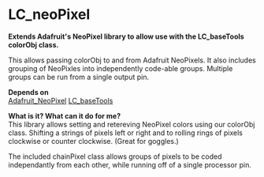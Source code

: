 # LC_neoPixel
**Extends Adafruit's NeoPixel library to allow use with the LC_baseTools colorObj class.**  

This allows passing colorObj to and from Adafruit NeoPixels. It also includes grouping of NeoPixles into independently code-able groups. Multiple groups can be run from a single output pin.

**Depends on**  
[Adafruit_NeoPixel](https://github.com/adafruit/Adafruit_NeoPixel)
[LC_baseTools](https://github.com/leftCoast/LC_baseTools)


**What is it? What can it do for me?**  
This library allows setting and retereving NeoPixel colors using our colorObj class. Shifting a strings of pixels left or right and to rolling rings of pixels clockwise or counter clockwise. (Great for goggles.)

The included chainPixel class allows groups of pixels to be coded independantly from each other, while running off of a single processor pin.



